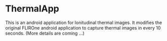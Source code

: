 # ThermalApp
This is an android application for lonitudinal thermal images. It modifies the original FLIROne android application to capture thermal images in every 10 seconds.
(More details are coming ...)
